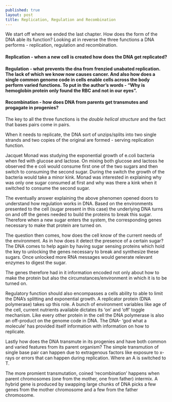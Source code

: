 ```yaml
---
published: true
layout: post
title: Replication, Regulation and Recombination
---
```


We start off where we ended the last chapter. How does the form of the DNA able its function? Looking at in reverse the three functions a DNA performs - replication, regulation and recombination.

#### Replication - when a new cell is created how does the DNA get replicated?

#### Regulation - what prevents the dna from frenzied unabated replication. The lack of which we know now causes cancer. And also how does a single common genome code in cells enable cells across the body perform varied functions. To put in the author’s words - “Why is hemoglobin protein only found the RBC and not in our eyes”.

#### Recombination - how does DNA from parents get transmutes and progagate in progenies?

The key to all the three functions is the *double helical structure* and the fact that bases pairs come in pairs.

When it needs to replicate, the DNA sort of unzips/splits into two single strands and two copies of the original are formed - serving replication function.

Jacquet Monad was studying the exponential growth of e.coli bacteria when fed with glucose and lactose. On mixing both glucose and lactoss he observed the e coli would consume first one of the two sugars and then switch to consuming the second sugar. During the switch the growth of the bacteria would take a minor kink. Monad was interested in explaining why was only one sugar consumed at first and why was there a kink when it switched to consume the second sugar.

The eventually answer explaining the above phenomen opened doors to understand how regulation works in DNA. Based on the environments presented to the cell (sugar present in this case) the underlying DNA turns on and off the genes needed to build the proteins to break this sugar. Therefore when a new sugar enters the system, the corresponding genes necessary to make that protein are turned on.

The question then comes, how does the cell know of the current needs of the environment. As in how does it detect the presence of a certain sugar? The DNA comes to help again by having sugar sensing proteins which hold the key to unlocking the genes necessary to break and synthesize these sugars. Once unlocked more RNA messages would generate relevant enzymes to digest the sugar.

The genes therefore had in it information encoded not only about how to make the protein but also the circumstances/environment in which it is to be turned on.

Regulatory function should also encompasses a cells ability to able to limit the DNA’s splitting and exponential growth. A replicator protein (DNA polymerase) takes up this role. A bunch of environment variables like age of the cell, current nutrients available dictates its ‘on’ and ‘off’ toggle mechanism. Like every other protein in the cell the DNA polymerase is also an off-product on the genome code in DNA. The DNA- ‘god what a molecule’ has provided itself information with information on how to replicate.

Lastly how does the DNA transmute in its progenies and have both common and varied features from its parent organism? The simple transmution of single base pair can happen due to extragenous factors like exposure to x-rays or errors that can happen during replication. Where an A is switched to T.

The more promient transmutation, coined ‘recombination’ happens when parent chromosomes (one from the mother, one from father) intermix. A hybrid gene is produced by swapping large chunks of DNA picks a few genes from the mother chromosome and a few from the father chromosome. 
